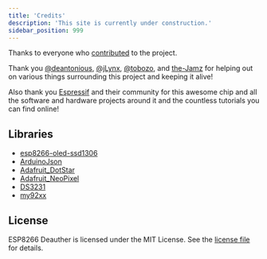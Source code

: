 ```yaml
---
title: 'Credits'
description: 'This site is currently under construction.'
sidebar_position: 999
---
```


Thanks to everyone who [contributed](https://github.com/SpacehuhnTech/esp8266_deauther/graphs/contributors) to the project.  

Thank you [@deantonious](http://github.com/deantonious), [@jLynx](https://github.com/jLynx), [@tobozo](https://github.com/tobozo), and [the-Jamz](https://github.com/the-Jamz) for helping out on various things surrounding this project and keeping it alive!  

Also thank you [Espressif](https://www.espressif.com/) and their community for this awesome chip and all the software and hardware projects around it and the countless tutorials you can find online!  

## Libraries
- [esp8266-oled-ssd1306](https://github.com/ThingPulse/esp8266-oled-ssd1306)
- [ArduinoJson](https://github.com/bblanchon/ArduinoJson)
- [Adafruit_DotStar](https://github.com/adafruit/Adafruit_DotStar)
- [Adafruit_NeoPixel](https://github.com/adafruit/Adafruit_NeoPixel)
- [DS3231](https://github.com/NorthernWidget/DS3231)
- [my92xx](https://github.com/xoseperez/my92xx)

## License 

ESP8266 Deauther is licensed under the MIT License. See the [license file](https://github.com/SpacehuhnTech/esp8266_deauther/blob/v2/LICENSE) for details.  

